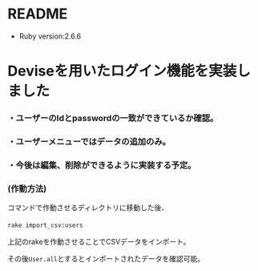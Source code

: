 # README
* Ruby version:2.6.6  
# Deviseを用いたログイン機能を実装しました　　

### ・ユーザーのIdとpasswordの一致ができているか確認。

### ・ユーザーメニューではデータの追加のみ。  

### ・今後は編集、削除ができるように実装する予定。

### (作動方法)  
コマンドで作動させるディレクトリに移動した後、　　

```rake import_csv:users```　　

上記のrakeを作動させることでCSVデータをインポート。　　

その後```User.all```とするとインポートされたデータを確認可能。　　

